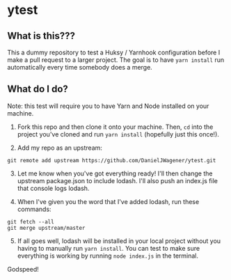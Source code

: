 # ytest

## What is this???

This a dummy repository to test a Huksy / Yarnhook configuration before I make a pull request to a larger project. The goal is to have `yarn install` run automatically every time somebody does a merge.

## What do I do?

Note: this test will require you to have Yarn and Node installed on your machine.

1. Fork this repo and then clone it onto your machine. Then, `cd` into the project you've cloned and run `yarn install` \(hopefully just this once!\).

2. Add my repo as an upstream:

```
git remote add upstream https://github.com/DanielJWagener/ytest.git
```

3. Let me know when you've got everything ready! I'll then change the upstream package.json to include lodash. I'll also push an index.js file that console logs lodash.

4. When I've given you the word that I've added lodash, run these commands:

```
git fetch --all
git merge upstream/master
```

5. If all goes well, lodash will be installed in your local project without you having to manually run `yarn install`. You can test to make sure everything is working by running `node index.js` in the terminal.

Godspeed!
